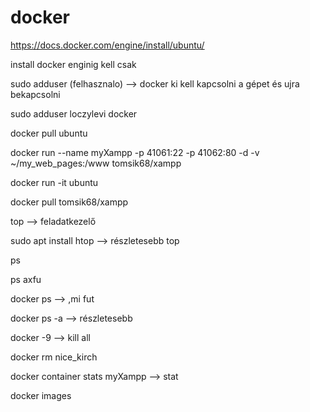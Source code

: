 # docker

https://docs.docker.com/engine/install/ubuntu/

install docker enginig kell csak

sudo adduser (felhasznalo) --> docker ki kell kapcsolni a gépet és ujra bekapcsolni

sudo adduser loczylevi docker

docker pull ubuntu

docker run --name myXampp -p 41061:22 -p 41062:80 -d -v ~/my_web_pages:/www tomsik68/xampp

docker run -it ubuntu

docker pull tomsik68/xampp

top --> feladatkezelő

sudo apt install htop --> részletesebb top

ps

ps axfu

docker ps --> ,mi fut

docker ps -a --> részletesebb 

docker -9 --> kill all

docker rm nice_kirch 

docker container stats myXampp --> stat

docker images

